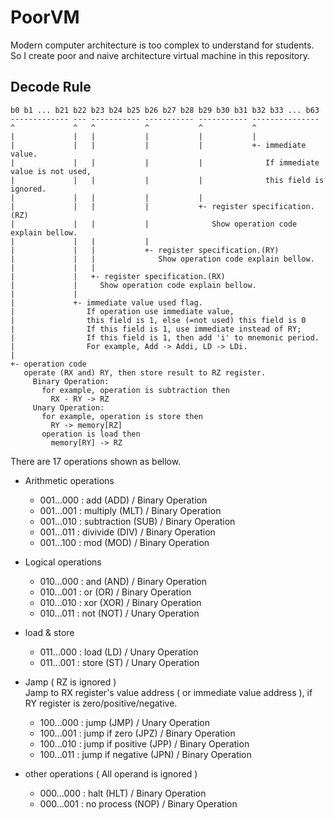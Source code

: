 # PoorVM

Modern computer architecture is too complex to understand for students.
So I create poor and naive architecture virtual machine in this repository.


## Decode Rule

```
b0 b1 ... b21 b22 b23 b24 b25 b26 b27 b28 b29 b30 b31 b32 b33 ... b63
------------- --- ----------- ----------- ----------- ---------------
^             ^   ^           ^           ^           ^
|             |   |           |           |           |
|             |   |           |           |           +- immediate value.
|             |   |           |           |              If immediate value is not used,
|             |   |           |           |              this field is ignored.
|             |   |           |           |
|             |   |           |           +- register specification.(RZ)
|             |   |           |              Show operation code explain bellow.
|             |   |           |
|             |   |           +- register specification.(RY)
|             |   |              Show operation code explain bellow.
|             |   |
|             |   +- register specification.(RX)
|             |     Show operation code explain bellow.
|             |
|             +- immediate value used flag.
|                If operation use immediate value,
|                this field is 1, else (=not used) this field is 0
|                If this field is 1, use immediate instead of RY;
|                If this field is 1, then add 'i' to mnemonic period.
|                For example, Add -> Addi, LD -> LDi.
|
+- operation code
   operate (RX and) RY, then store result to RZ register.
     Binary Operation:
       for example, operation is subtraction then
         RX - RY -> RZ
     Unary Operation:
       for example, operation is store then
         RY -> memory[RZ]
       operation is load then
         memory[RY] -> RZ
```

   There are 17 operations shown as bellow.
   - Arithmetic operations
     + 001...000 : add         (ADD) / Binary Operation
     + 001...001 : multiply    (MLT) / Binary Operation
     + 001...010 : subtraction (SUB) / Binary Operation
     + 001...011 : divivide    (DIV) / Binary Operation
     + 001...100 : mod         (MOD) / Binary Operation
   
   - Logical operations
     + 010...000 : and         (AND) / Binary Operation
     + 010...001 : or          (OR)  / Binary Operation
     + 010...010 : xor         (XOR) / Binary Operation
     + 010...011 : not         (NOT) / Unary Operation

   - load & store
     + 011...000 : load        (LD) / Unary Operation
     + 011...001 : store       (ST) / Unary Operation

   - Jamp ( RZ is ignored )  
     Jamp to RX register's value address ( or immediate value address ),
     if RY register is zero/positive/negative.
     + 100...000 : jump             (JMP) / Unary Operation
     + 100...001 : jump if zero     (JPZ) / Binary Operation
     + 100...010 : jump if positive (JPP) / Binary Operation
     + 100...011 : jump if negative (JPN) / Binary Operation

   - other operations ( All operand is ignored )
     + 000...000 : halt       (HLT) / Binary Operation
     + 000...001 : no process (NOP) / Binary Operation

